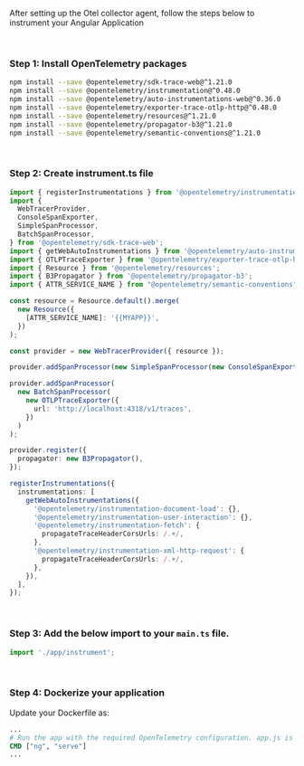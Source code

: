 After setting up the Otel collector agent, follow the steps below to instrument your Angular Application

&nbsp;

### Step 1: Install OpenTelemetry packages

```bash
npm install --save @opentelemetry/sdk-trace-web@^1.21.0                                                                   
npm install --save @opentelemetry/instrumentation@^0.48.0
npm install --save @opentelemetry/auto-instrumentations-web@^0.36.0
npm install --save @opentelemetry/exporter-trace-otlp-http@^0.48.0
npm install --save @opentelemetry/resources@^1.21.0
npm install --save @opentelemetry/propagator-b3@^1.21.0
npm install --save @opentelemetry/semantic-conventions@^1.21.0
```
&nbsp;

### Step 2: Create instrument.ts file

```ts
import { registerInstrumentations } from '@opentelemetry/instrumentation';
import {
  WebTracerProvider,
  ConsoleSpanExporter,
  SimpleSpanProcessor,
  BatchSpanProcessor,
} from '@opentelemetry/sdk-trace-web';
import { getWebAutoInstrumentations } from '@opentelemetry/auto-instrumentations-web';
import { OTLPTraceExporter } from '@opentelemetry/exporter-trace-otlp-http';
import { Resource } from '@opentelemetry/resources';
import { B3Propagator } from '@opentelemetry/propagator-b3';
import { ATTR_SERVICE_NAME } from "@opentelemetry/semantic-conventions";

const resource = Resource.default().merge(
  new Resource({
    [ATTR_SERVICE_NAME]: '{{MYAPP}}',
  })
);

const provider = new WebTracerProvider({ resource });

provider.addSpanProcessor(new SimpleSpanProcessor(new ConsoleSpanExporter()));

provider.addSpanProcessor(
  new BatchSpanProcessor(
    new OTLPTraceExporter({
      url: 'http://localhost:4318/v1/traces',
    })
  )
);

provider.register({
  propagator: new B3Propagator(),
});

registerInstrumentations({
  instrumentations: [
    getWebAutoInstrumentations({
      '@opentelemetry/instrumentation-document-load': {},
      '@opentelemetry/instrumentation-user-interaction': {},
      '@opentelemetry/instrumentation-fetch': {
        propagateTraceHeaderCorsUrls: /.+/,
      },
      '@opentelemetry/instrumentation-xml-http-request': {
        propagateTraceHeaderCorsUrls: /.+/,
      },
    }),
  ],
});

```

&nbsp;

### Step 3: Add the below import to your `main.ts` file.

```ts
import './app/instrument';
```

&nbsp;

### Step 4: Dockerize your application

Update your Dockerfile as:

```dockerfile
...
# Run the app with the required OpenTelemetry configuration. app.js is your application main file.
CMD ["ng", "serve"]
...
```

